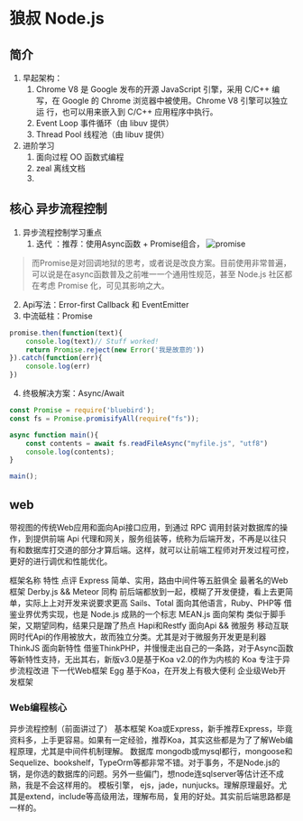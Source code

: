 # 狼叔 Node.js
## 简介
1. 早起架构：
    1. Chrome V8 是 Google 发布的开源 JavaScript 引擎，采用 C/C++ 编写，在 Google 的 Chrome 浏览器中被使用。Chrome V8 引擎可以独立运    行，也可以用来嵌入到 C/C++ 应用程序中执行。
    2. Event Loop 事件循环（由 libuv 提供）
    3. Thread Pool 线程池（由 libuv 提供）
2. 进阶学习
   1. 面向过程 OO  函数式编程
   2. zeal 离线文档
   3. 

## 核心 异步流程控制
1. 异步流程控制学习重点
   1.   迭代  ：推荐：使用Async函数 + Promise组合，
   ![promise](https://i5ting.github.io/How-to-learn-node-correctly/media/14913280187332/Screen%20Shot%202017-04-05%20at%2008.43.08.png)
> 而Promise是对回调地狱的思考，或者说是改良方案。目前使用非常普遍，可以说是在async函数普及之前唯一一个通用性规范，甚至 Node.js 社区都在考虑 Promise 化，可见其影响之大。
2. Api写法：Error-first Callback 和 EventEmitter
3. 中流砥柱：Promise

```javascript
promise.then(function(text){
    console.log(text)// Stuff worked!
    return Promise.reject(new Error('我是故意的'))
}).catch(function(err){
    console.log(err)
})
```
4. 终极解决方案：Async/Await
```javascript
const Promise = require('bluebird');
const fs = Promise.promisifyAll(require("fs"));

async function main(){
    const contents = await fs.readFileAsync("myfile.js", "utf8")
    console.log(contents);
}

main();
```

## web 
带视图的传统Web应用和面向Api接口应用，到通过 RPC 调用封装对数据库的操作，到提供前端 Api 代理和网关，服务组装等，统称为后端开发，不再是以往只有和数据库打交道的部分才算后端。这样，就可以让前端工程师对开发过程可控，更好的进行调优和性能优化。

框架名称	特性	点评
Express	简单、实用，路由中间件等五脏俱全	最著名的Web框架
Derby.js && Meteor	同构	前后端都放到一起，模糊了开发便捷，看上去更简单，实际上上对开发来说要求更高
Sails、Total	面向其他语言，Ruby、PHP等	借鉴业界优秀实现，也是 Node.js 成熟的一个标志
MEAN.js	面向架构	类似于脚手架，又期望同构，结果只是蹭了热点
Hapi和Restfy	面向Api && 微服务	移动互联网时代Api的作用被放大，故而独立分类。尤其是对于微服务开发更是利器
ThinkJS	面向新特性	借鉴ThinkPHP，并慢慢走出自己的一条路，对于Async函数等新特性支持，无出其右，新版v3.0是基于Koa v2.0的作为内核的
Koa	专注于异步流程改进	下一代Web框架
Egg	基于Koa，在开发上有极大便利	企业级Web开发框架

### Web编程核心

异步流程控制（前面讲过了）
基本框架 Koa或Express，新手推荐Express，毕竟资料多，上手更容易。如果有一定经验，推荐Koa，其实这些都是为了了解Web编程原理，尤其是中间件机制理解。
数据库 mongodb或mysql都行，mongoose和Sequelize、bookshelf，TypeOrm等都非常不错。对于事务，不是Node.js的锅，是你选的数据库的问题。另外一些偏门，想node连sqlserver等估计还不成熟，我是不会这样用的。
模板引擎， ejs，jade，nunjucks。理解原理最好。尤其是extend，include等高级用法，理解布局，复用的好处。其实前后端思路都是一样的。